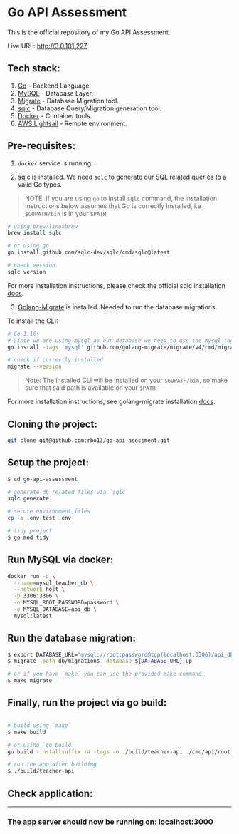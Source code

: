 # Go API Assessment

This is the official repository of my Go API Assessment.

Live URL: http://3.0.101.227

## Tech stack:

1.  [Go](https://go.dev) - Backend Language.
2.  [MySQL](https://www.mysql.com) - Database Layer.
3.  [Migrate](https://github.com/golang-migrate/migrate) - Database Migration tool.
4.  [sqlc](https://sqlc.dev) - Database Query/Migration generation tool.
5.  [Docker](https://www.docker.com) - Container tools.
6.  [AWS Lightsail](https://aws.amazon.com/lightsail) - Remote environment.

## Pre-requisites:

1.  `docker` service is running.

2.  [sqlc](https://sqlc.dev) is installed. We need `sqlc` to generate our SQL related queries to a valid Go types.

> NOTE: If you are using `go` to install `sqlc` command, the installation instructions below assumes that Go is correctly installed, i.e `$GOPATH/bin` is in your `$PATH`:

```bash
# using brew/linuxbrew
brew install sqlc

# or using go
go install github.com/sqlc-dev/sqlc/cmd/sqlc@latest

# check version
sqlc version
```

For more installation instructions, please check the official sqlc installation [docs](https://docs.sqlc.dev/en/stable/overview/install.html).

3.  [Golang-Migrate](https://github.com/golang-migrate/migrate) is installed. Needed to run the database migrations.

To install the CLI:

```bash
# Go 1.16+
# Since we are using mysql as our database we need to use the mysql tag.
go install -tags 'mysql' github.com/golang-migrate/migrate/v4/cmd/migrate@latest

# check if correctly installed
migrate --version
```

> Note: The installed CLI will be installed on your `$GOPATH/bin`, so make sure that said path is available on your `$PATH`.

For more installation instructions, see golang-migrate installation [docs](https://github.com/golang-migrate/migrate/tree/master/cmd/migrate).

## Cloning the project:

```bash
git clone git@github.com:rbo13/go-api-asessment.git
```

## Setup the project:

```bash
$ cd go-api-assessment

# generate db related files via `sqlc`
sqlc generate

# secure environment files
cp -a .env.test .env

# tidy project
$ go mod tidy
```

## Run MySQL via docker:

```bash
docker run -d \
  --name=mysql_teacher_db \
  --network host \
  -p 3306:3306 \
  -e MYSQL_ROOT_PASSWORD=password \
  -e MYSQL_DATABASE=api_db \
  mysql:latest
```

## Run the database migration:

```bash
$ export DATABASE_URL="mysql://root:password@tcp(localhost:3306)/api_db?parseTime=true&loc=Local"
$ migrate -path db/migrations -database ${DATABASE_URL} up

# or if you have `make` you can use the provided make command.
$ make migrate
```

## Finally, run the project via go build:

```bash

# build using `make`
$ make build

# or using `go build`
go build -installsuffix -a -tags -o ./build/teacher-api ./cmd/api/root.go ./cmd/api/main.go

# run the app after building
$ ./build/teacher-api

```

## Check application:

---

### The app server should now be running on: localhost:3000